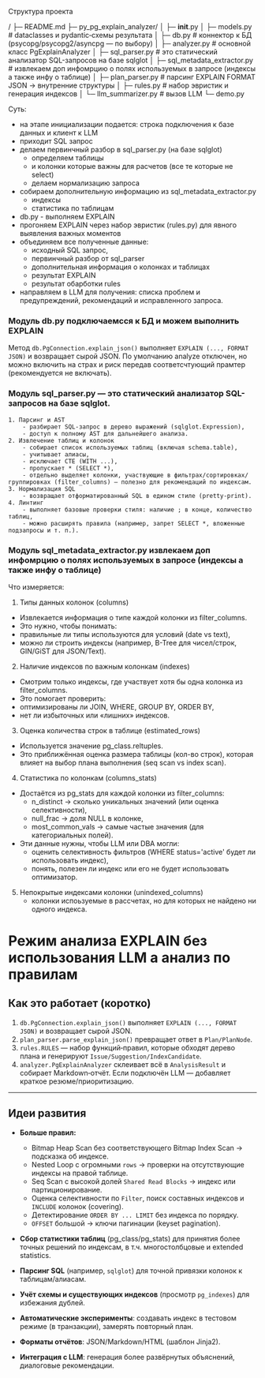 Структура проекта

/
├─ README.md
├─ py_pg_explain_analyzer/
│ ├─ __init__.py
│ ├─ models.py # dataclasses и pydantic‑схемы результата
│ ├─ db.py # коннектор к БД (psycopg/psycopg2/asyncpg — по выбору)
│ ├─ analyzer.py # основной класс PgExplainAnalyzer
│ ├─ sql_parser.py # это статический анализатор SQL-запросов на базе sqlglot
│ ├─ sql_metadata_extractor.py # извлекаем доп инфомрцию о полях используемых в запросе (индексы а также инфу о таблице)
│ ├─ plan_parser.py # парсинг EXPLAIN FORMAT JSON -> внутренние структуры
│ ├─ rules.py # набор эвристик и генерация индексов
│ └─ llm_summarizer.py # вызов LLM 
└─ demo.py


Суть: 
- на этапе инициализации подается: строка подключения к базе данных и клиент к LLM
- приходит SQL запрос 
- делаем первинчный разбор в sql_parser.py (на базе sqlglot)
    - определяем таблицы
    - и колонки которые важны для расчетов (все те которые не select)
    - делаем нормализацию запроса
- собираем дополнительную информацию из sql_metadata_extractor.py
    - индексы 
    - статистика по таблицам
- db.py - выполняем EXPLAIN
- прогоняем EXPLAIN через набор эвристик (rules.py) для явного выявления важных моментов
- объединяем все полученные данные: 
    - исходный SQL запрос,  
    - первинчный разбор от sql_parser   
    - дополнительная информация о колонках и таблицах  
    - результат EXPLAIN  
    - результат обарботки rules
- направляем в LLM для получения: списка проблем и предупреждений, рекомендаций и исправленного запроса.



### Модуль db.py подключаемсся к БД и можем выполнить EXPLAIN
Метод `db.PgConnection.explain_json()` выполняет `EXPLAIN (..., FORMAT JSON)` и возвращает сырой JSON.
По умолчанию analyze отключен, но можно включить на страх и риск передав соответсчтующий прамтер (рекомендуется не включать). 


### Модуль sql_parser.py — это статический анализатор SQL-запросов на базе sqlglot.
    1. Парсинг и AST
        - разбирает SQL-запрос в дерево выражений (sqlglot.Expression),
        - доступ к полному AST для дальнейшего анализа.
    2. Извлечение таблиц и колонок
        - собирает список используемых таблиц (включая schema.table),
        - учитывает алиасы,
        - исключает CTE (WITH ...),
        - пропускает * (SELECT *),
        - отдельно выделяет колонки, участвующие в фильтрах/сортировках/группировках (filter_columns) — полезно для рекомендаций по индексам.
    3. Нормализация SQL
        - возвращает отформатированный SQL в едином стиле (pretty-print).
    4. Линтинг
        - выполняет базовые проверки стиля: наличие ; в конце, количество таблиц,
        - можно расширять правила (например, запрет SELECT *, вложенные подзапросы и т. п.).


### Модуль sql_metadata_extractor.py извлекаем доп инфомрцию о полях используемых в запросе (индексы а также инфу о таблице)
Что измеряется:   
1. Типы данных колонок (columns)  
- Извлекается информация о типе каждой колонки из filter_columns.  
- Это нужно, чтобы понимать:  
- правильные ли типы используются для условий (date vs text),  
- можно ли строить индексы (например, B-Tree для чисел/строк, GIN/GiST для JSON/Text).  
2. Наличие индексов по важным колонкам (indexes)  
- Смотрим только индексы, где участвует хотя бы одна колонка из filter_columns.  
- Это помогает проверить:  
- оптимизированы ли JOIN, WHERE, GROUP BY, ORDER BY,  
- нет ли избыточных или «лишних» индексов.  
3. Оценка количества строк в таблице (estimated_rows)  
- Используется значение pg_class.reltuples.  
- Это приближённая оценка размера таблицы (кол-во строк), которая влияет на выбор плана выполнения (seq scan vs index scan).  
4. Статистика по колонкам (columns_stats)  
- Достаётся из pg_stats для каждой колонки из filter_columns:  
    - n_distinct → сколько уникальных значений (или оценка селективности),  
    - null_frac → доля NULL в колонке,  
    - most_common_vals → самые частые значения (для категориальных полей).  
- Эти данные нужны, чтобы LLM или DBA могли:  
    - оценить селективность фильтров (WHERE status='active' будет ли использовать индекс),  
    - понять, полезен ли индекс или его не будет использовать оптимизатор.   
5. Непокрытые индексами колонки (unindexed_columns)
    - колонки испоьзуемые в рассчетах, но для которых не найдено ни одного индекса.




# Режим анализа EXPLAIN без использования LLM а анализ по правилам 

## Как это работает (коротко)

1. `db.PgConnection.explain_json()` выполняет `EXPLAIN (..., FORMAT JSON)` и возвращает сырой JSON.
2. `plan_parser.parse_explain_json()` превращает ответ в `Plan/PlanNode`.
3. `rules.RULES` — набор функций‑правил, которые обходят дерево плана и генерируют `Issue/Suggestion/IndexCandidate`.
4. `analyzer.PgExplainAnalyzer` склеивает всё в `AnalysisResult` и собирает Markdown‑отчёт. Если подключён LLM — добавляет краткое резюме/приоритизацию.

---

## Идеи развития

* **Больше правил:**

  * Bitmap Heap Scan без соответствующего Bitmap Index Scan → подсказка об индексе.
  * Nested Loop с огромными `rows` → проверки на отсутствующие индексы на правой таблице.
  * Seq Scan с высокой долей `Shared Read Blocks` → индекс или партиционирование.
  * Оценка селективности по `Filter`, поиск составных индексов и `INCLUDE` колонок (covering).
  * Детектирование `ORDER BY ... LIMIT` без индекса по порядку.
  * `OFFSET` большой → ключи пагинации (keyset pagination).
* **Сбор статистики таблиц** (pg\_class/pg\_stats) для принятия более точных решений по индексам, в т.ч. многостолбцовые и extended statistics.
* **Парсинг SQL** (например, `sqlglot`) для точной привязки колонок к таблицам/алиасам.
* **Учёт схемы и существующих индексов** (просмотр `pg_indexes`) для избежания дублей.
* **Автоматические эксперименты**: создавать индекс в тестовом режиме (в транзакции), замерять повторный план.
* **Форматы отчётов**: JSON/Markdown/HTML (шаблон Jinja2).
* **Интеграция с LLM**: генерация более развёрнутых объяснений, диалоговые рекомендации.
